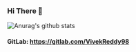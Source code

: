 ### Hi There 👋

![Anurag's github stats](https://github-readme-stats.vercel.app/api?username=VivekReddy98&show_icons=true&theme=dark&count_private=true)

#### GitLab: https://gitlab.com/VivekReddy98
